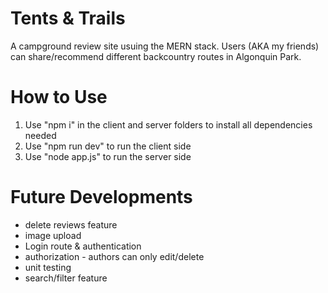 # Tents & Trails

A campground review site usuing the MERN stack. Users (AKA my friends) can share/recommend different backcountry routes in Algonquin Park.

# How to Use

1. Use "npm i" in the client and server folders to install all dependencies needed
2. Use "npm run dev" to run the client side
3. Use "node app.js" to run the server side

# Future Developments

- delete reviews feature
- image upload
- Login route & authentication
- authorization - authors can only edit/delete
- unit testing
- search/filter feature
